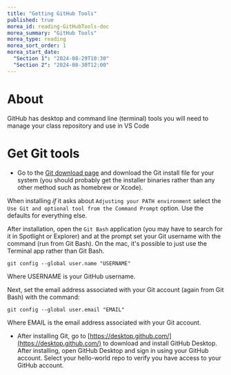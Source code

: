 ```yaml
---
title: "Getting GitHub Tools"
published: true
morea_id: reading-GitHubTools-doc
morea_summary: "GitHub Tools"
morea_type: reading
morea_sort_order: 1
morea_start_date: 
  "Section 1": "2024-08-29T10:30"
  "Section 2": "2024-08-30T12:00"
---
```

# About
GitHub has desktop and command line (terminal) tools you will need to manage your class repository and use in VS Code

# Get Git tools
- Go to the [Git download page](https://git-scm.com/downloads) and download the Git install file for  your system (you should probably get the installer binaries rather than any other method such as homebrew or Xcode). 

When installing *if* it asks about `Adjusting your PATH environment` select the `Use Git and optional tool from the Command Prompt` option. Use the defaults for everything else. 

After installation, open the `Git Bash` application (you may have to search for it in Spotlight or Explorer) and at the prompt set your Git username with the command (run from Git Bash). On the mac, it's possible to just use the Terminal app rather than Git Bash.

`git config --global user.name "USERNAME"`

Where USERNAME is your GitHub username.

Next, set the email address associated with your Git account (again from Git Bash) with the command:

`git config --global user.email "EMAIL"`

Where EMAIL is the email address associated with your Git account.
<br>
- After installing Git, go to [https://desktop.github.com/](https://desktop.github.com/) to download and install GitHub Desktop. After installing, open GitHub Desktop and sign in using your GitHub account. Select your hello-world repo to verify you have access to your GitHub account.